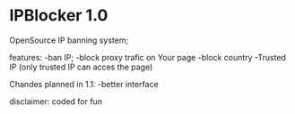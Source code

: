 # IPBlocker 1.0
OpenSource IP banning system;

features:
-ban IP;
-block proxy trafic on Your page
-block country
-Trusted IP (only trusted IP can acces the page)

Chandes planned in 1.1:
-better interface

disclaimer: coded for fun

